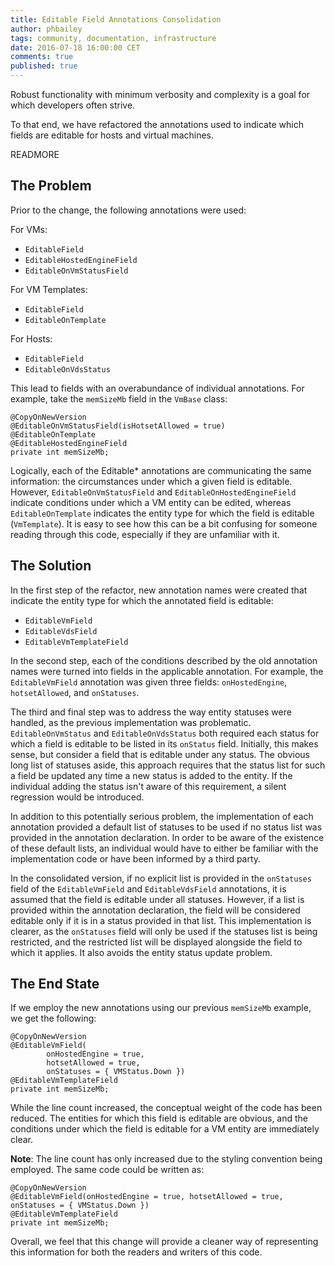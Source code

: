 ```yaml
---
title: Editable Field Annotations Consolidation
author: phbailey
tags: community, documentation, infrastructure
date: 2016-07-18 16:00:00 CET
comments: true
published: true
---
```


Robust functionality with minimum verbosity and complexity is a goal for which developers often strive.

To that end, we have refactored the annotations used to indicate which fields are editable for hosts and virtual machines.

READMORE

## The Problem

Prior to the change, the following annotations were used:

For VMs:

- `EditableField`
- `EditableHostedEngineField`
- `EditableOnVmStatusField`

For VM Templates:

- `EditableField`
- `EditableOnTemplate`

For Hosts:

- `EditableField`
- `EditableOnVdsStatus`

This lead to fields with an overabundance of individual annotations. For example, take the `memSizeMb` field in the `VmBase` class:

```
@CopyOnNewVersion
@EditableOnVmStatusField(isHotsetAllowed = true)
@EditableOnTemplate
@EditableHostedEngineField
private int memSizeMb;
```

Logically, each of the Editable* annotations are communicating the same information: the circumstances under which a given field is editable. However, `EditableOnVmStatusField` and `EditableOnHostedEngineField` indicate conditions under which a VM entity can be edited, whereas `EditableOnTemplate` indicates the entity type for which the field is editable (`VmTemplate`). It is easy to see how this can be a bit confusing for someone reading through this code, especially if they are unfamiliar with it.

## The Solution

In the first step of the refactor, new annotation names were created that indicate the entity type for which the annotated field is editable:

* `EditableVmField`
* `EditableVdsField`
* `EditableVmTemplateField`

In the second step, each of the conditions described by the old annotation names were turned into fields in the applicable annotation. For example, the `EditableVmField` annotation was given three fields: `onHostedEngine`, `hotsetAllowed`, and `onStatuses`.

The third and final step was to address the way entity statuses were handled, as the previous implementation was problematic. `EditableOnVmStatus` and `EditableOnVdsStatus` both required each status for which a field is editable to be listed in its `onStatus` field. Initially, this makes sense, but consider a field that is editable under any status. The obvious long list of statuses aside, this approach requires that the status list for such a field be updated any time a new status is added to the entity. If the individual adding the status isn't aware of this requirement, a silent regression would be introduced.

In addition to this potentially serious problem, the implementation of each annotation provided a default list of statuses to be used if no status list was provided in the annotation declaration. In order to be aware of the existence of these default lists, an individual would have to either be familiar with the implementation code or have been informed by a third party.

In the consolidated version, if no explicit list is provided in the `onStatuses` field of the `EditableVmField` and `EditableVdsField` annotations, it is assumed that the field is editable under all statuses. However, if a list is provided within the annotation declaration, the field will be considered editable only if it is in a status provided in that list. This implementation is clearer, as the `onStatuses` field will only be used if the statuses list is being restricted, and the restricted list will be displayed alongside the field to which it applies. It also avoids the entity status update problem.

## The End State

If we employ the new annotations using our previous `memSizeMb` example, we get the following:

```
@CopyOnNewVersion
@EditableVmField(
        onHostedEngine = true,
        hotsetAllowed = true,
        onStatuses = { VMStatus.Down })
@EditableVmTemplateField
private int memSizeMb;
```

While the line count increased, the conceptual weight of the code has been reduced. The entities for which this field is editable are obvious, and the conditions under which the field is editable for a VM entity are immediately clear.

**Note**: The line count has only increased due to the styling convention being employed. The same code could be written as:

```
@CopyOnNewVersion
@EditableVmField(onHostedEngine = true, hotsetAllowed = true, onStatuses = { VMStatus.Down })
@EditableVmTemplateField
private int memSizeMb;
```

Overall, we feel that this change will provide a cleaner way of representing this information for both the readers and writers of this code.
